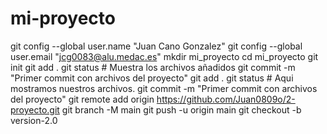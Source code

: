 # mi-proyecto
git config --global user.name "Juan Cano Gonzalez"
git config --global user.email "jcg0083@alu.medac.es"
mkdir mi_proyecto
cd mi_proyecto
git init
git add .
git status   # Muestra los archivos añadidos
git commit -m "Primer commit con archivos del proyecto"
git add .
git status   # Aqui mostramos nuestros archivos.
git commit -m "Primer commit con archivos del proyecto"
git remote add origin https://github.com/Juan0809o/2-proyecto.git
git branch -M main
git push -u origin main
git checkout -b version-2.0

